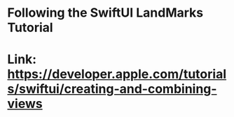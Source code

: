# Following the SwiftUI LandMarks Tutorial
# Link: https://developer.apple.com/tutorials/swiftui/creating-and-combining-views

